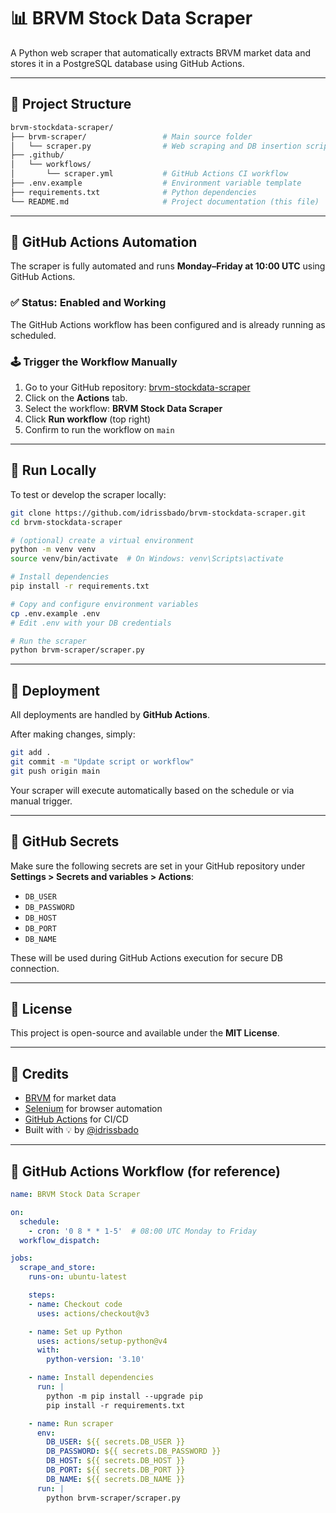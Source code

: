 # 📊 BRVM Stock Data Scraper

A Python web scraper that automatically extracts BRVM market data and stores it in a PostgreSQL database using GitHub Actions.

---

## 📁 Project Structure

```bash
brvm-stockdata-scraper/
├── brvm-scraper/                 # Main source folder
│   └── scraper.py                # Web scraping and DB insertion script
├── .github/
│   └── workflows/
│       └── scraper.yml           # GitHub Actions CI workflow
├── .env.example                  # Environment variable template
├── requirements.txt              # Python dependencies
└── README.md                     # Project documentation (this file)
```

---

## 🔄 GitHub Actions Automation

The scraper is fully automated and runs **Monday–Friday at 10:00 UTC** using GitHub Actions.

### ✅ Status: **Enabled and Working**

The GitHub Actions workflow has been configured and is already running as scheduled.

### 🕹 Trigger the Workflow Manually

1. Go to your GitHub repository: [brvm-stockdata-scraper](https://github.com/idrissbado/brvm-stockdata-scraper)
2. Click on the **Actions** tab.
3. Select the workflow: **BRVM Stock Data Scraper**
4. Click **Run workflow** (top right)
5. Confirm to run the workflow on `main`

---

## 🧪 Run Locally

To test or develop the scraper locally:

```bash
git clone https://github.com/idrissbado/brvm-stockdata-scraper.git
cd brvm-stockdata-scraper

# (optional) create a virtual environment
python -m venv venv
source venv/bin/activate  # On Windows: venv\Scripts\activate

# Install dependencies
pip install -r requirements.txt

# Copy and configure environment variables
cp .env.example .env
# Edit .env with your DB credentials

# Run the scraper
python brvm-scraper/scraper.py
```

---

## 🚀 Deployment

All deployments are handled by **GitHub Actions**.

After making changes, simply:

```bash
git add .
git commit -m "Update script or workflow"
git push origin main
```

Your scraper will execute automatically based on the schedule or via manual trigger.

---

## 🔐 GitHub Secrets

Make sure the following secrets are set in your GitHub repository under **Settings > Secrets and variables > Actions**:

- `DB_USER`
- `DB_PASSWORD`
- `DB_HOST`
- `DB_PORT`
- `DB_NAME`

These will be used during GitHub Actions execution for secure DB connection.

---

## 📜 License

This project is open-source and available under the **MIT License**.

---

## 🙌 Credits

- [BRVM](https://www.brvm.org) for market data
- [Selenium](https://www.selenium.dev/) for browser automation
- [GitHub Actions](https://github.com/features/actions) for CI/CD
- Built with 💡 by [@idrissbado](https://github.com/idrissbado)

---

## 🧾 GitHub Actions Workflow (for reference)

```yaml
name: BRVM Stock Data Scraper

on:
  schedule:
    - cron: '0 8 * * 1-5'  # 08:00 UTC Monday to Friday
  workflow_dispatch:

jobs:
  scrape_and_store:
    runs-on: ubuntu-latest

    steps:
    - name: Checkout code
      uses: actions/checkout@v3

    - name: Set up Python
      uses: actions/setup-python@v4
      with:
        python-version: '3.10'

    - name: Install dependencies
      run: |
        python -m pip install --upgrade pip
        pip install -r requirements.txt

    - name: Run scraper
      env:
        DB_USER: ${{ secrets.DB_USER }}
        DB_PASSWORD: ${{ secrets.DB_PASSWORD }}
        DB_HOST: ${{ secrets.DB_HOST }}
        DB_PORT: ${{ secrets.DB_PORT }}
        DB_NAME: ${{ secrets.DB_NAME }}
      run: |
        python brvm-scraper/scraper.py
```
